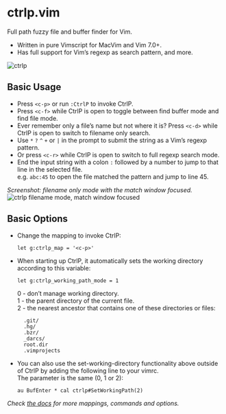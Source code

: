 # ctrlp.vim
Full path fuzzy file and buffer finder for Vim.

* Written in pure Vimscript for MacVim and Vim 7.0+.
* Has full support for Vim’s regexp as search pattern, and more.

![ctrlp][1]

## Basic Usage
* Press `<c-p>` or run `:CtrlP` to invoke CtrlP.
* Press `<c-f>` while CtrlP is open to toggle between find buffer mode and find file mode.
* Ever remember only a file’s name but not where it is? Press `<c-d>` while CtrlP is open to switch to filename only search.
* Use `*` `?` `^` `+` or `|` in the prompt to submit the string as a Vim’s regexp pattern.
* Or press `<c-r>` while CtrlP is open to switch to full regexp search mode.
* End the input string with a colon `:` followed by a number to jump to that line in the selected file.  
e.g. `abc:45` to open the file matched the pattern and jump to line 45.

_Screenshot: filename only mode with the match window focused._  
![ctrlp filename mode, match window focused][2]

## Basic Options
* Change the mapping to invoke CtrlP:

    ```vim
    let g:ctrlp_map = '<c-p>'
    ```

* When starting up CtrlP, it automatically sets the working directory according
to this variable:  

    ```vim
    let g:ctrlp_working_path_mode = 1
    ```

    0 - don’t manage working directory.  
    1 - the parent directory of the current file.  
    2 - the nearest ancestor that contains one of these directories or files:  

        .git/
        .hg/
        .bzr/
        _darcs/
        root.dir
        .vimprojects

* You can also use the set-working-directory functionality above outside of CtrlP
by adding the following line to your vimrc.  
The parameter is the same (0, 1 or 2):

    ```vim
    au BufEnter * cal ctrlp#SetWorkingPath(2)
    ```

_Check [the docs][3] for more mappings, commands and options._

[1]: http://i.imgur.com/lQScr.png
[2]: http://i.imgur.com/MyRIv.png
[3]: https://github.com/kien/ctrlp.vim/blob/master/doc/ctrlp.txt
